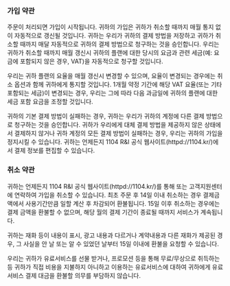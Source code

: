 ### 가입 약관

주문이 처리되면 가입이 시작됩니다. 귀하의 가입은 귀하가 취소할 때까지 매월 통지 없이 자동적으로 갱신될 것입니다. 귀하는 우리가 귀하의 결제 방법을 저장하고 귀하가 취소할 때까지 매달 자동적으로 귀하의 결제 방법으로 청구하는 것을 승인합니다. 우리는 귀하가 취소할 때까지 매월 갱신시 귀하의 플랜에 대한 당시의 요금과 관련 세금(예: 요금에 포함되지 않은 경우, VAT)을 자동적으로 청구할 것입니다.

우리는 귀하 플랜의 요율을 매월 갱신시 변경할 수 있으며, 요율이 변경되는 경우에는 취소 옵션과 함께 귀하에게 통지할 것입니다. 1개월 약정 기간에 해당 VAT 요율(또는 기타 포함되는 세금)이 변경되는 경우, 우리는 그에 따라 다음 과금일에 귀하의 플랜에 대한 세금 포함 요금을 조정할 것입니다.

귀하의 기본 결제 방법이 실패하는 경우, 귀하는 우리가 귀하의 계정에 다른 결제 방법으로 청구하는 것을 승인합니다. 귀하가 우리에게 대체 결제 방법을 제공하지 않은 상태에서 결제하지 않거나 귀하 계정의 모든 결제 방법이 실패하는 경우, 우리는 귀하의 가입을 정지시킬 수 있습니다. 귀하는 언제든지 1104 R&I 공식 웹사이트(httpd://1104.kr/)에서 결제 정보를 편집할 수 있습니다.

### 취소 약관

귀하는 언제든지 1104 R&I 공식 웹사이트(httpd://1104.kr/)를 통해 또는 고객지원센터에 연락하여 가입을 취소할 수 있습니다. 최초 주문 후 14일 이내 취소하는 경우 결제금액에서 사용기간만큼 일할 계산 후 차감되어 환불됩니다. 15일 이후 취소하는 경우에는 결제 금액을 환불할 수 없으며, 해당 월의 결제 기간이 종료될 때까지 서비스가 계속됩니다.

귀하는 재화 등이 내용이 표시, 광고 내용과 다르거나 계약내용과 다른 재화가 제공된 경우, 그 사실을 안 날 또는 알 수 있었던 날부터 15일 이내에 환불을 요청할 수 있습니다.

우리는 귀하가 유료서비스를 선물 받거나, 프로모션 등을 통해 무료/무상으로 취득하는 등 귀하가 직접 비용을 지불하지 아니하고 이용하는 유료서비스에 대하여 귀하에게 유료서비스 결제 대금을 환불할 의무를 부담하지 않습니다.
